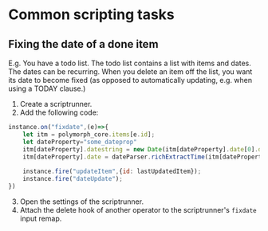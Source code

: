 # Common scripting tasks


## Fixing the date of a done item
E.g. You have a todo list. The todo list contains a list with items and dates. The dates can be recurring. When you delete an item off the list, you want its date to become fixed (as opposed to automatically updating, e.g. when using a TODAY clause.)
1. Create a scriptrunner. 
2. Add the following code:
```js
instance.on("fixdate",(e)=>{
    let itm = polymorph_core.items[e.id];
    let dateProperty="some_dateprop"
	itm[dateProperty].datestring = new Date(itm[dateProperty].date[0].date).toLocaleString() + ">" + new Date(itm[dateProperty].date[0].endDate).toLocaleString();
    itm[dateProperty].date = dateParser.richExtractTime(itm[dateProperty].datestring);
    
	instance.fire("updateItem",{id: lastUpdatedItem});
	instance.fire("dateUpdate");
})
```
3. Open the settings of the scriptrunner. 
4. Attach the delete hook of another operator to the scriptrunner's `fixdate` input remap.
